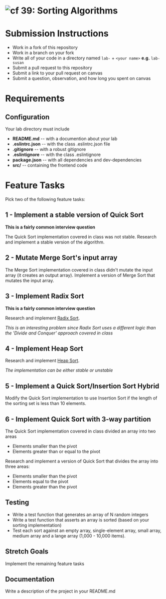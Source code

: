 ![cf](https://i.imgur.com/7v5ASc8.png) 39: Sorting Algorithms
======

# Submission Instructions
  * Work in a fork of this repository
  * Work in a branch on your fork
  * Write all of your code in a directory named `lab-` + `<your name>` **e.g.** `lab-susan`
  * Submit a pull request to this repository
  * Submit a link to your pull request on canvas
  * Submit a question, observation, and how long you spent on canvas  

# Requirements  
## Configuration  
Your lab directory must include  
* **README.md** -- with a documention about your lab
* **.eslintrc.json** -- with the class .eslintrc.json file
* **.gitignore** -- with a robust gitignore
* **.eslintignore** -- with the class .eslintignore
* **package.json** -- with all dependencies and dev-dependencies 
* **src/** -- containing the frontend code

# Feature Tasks 
Pick two of the following feature tasks:

## 1 - Implement a stable version of Quick Sort
__This is a fairly common interview question__

The Quick Sort implementation covered in class was not stable. Research and implement a stable version of the algorithm. 

## 2 - Mutate Merge Sort's input array

The Merge Sort implementation covered in class didn't mutate the input array (it creates an output array). Implement a version of Merge Sort that mutates the input array.

## 3 - Implement Radix Sort
__This is a fairly common interview question__

Research and implement [Radix Sort](https://en.wikipedia.org/wiki/Radix_sort).

_This is an interesting problem since Radix Sort uses a different logic than the 'Divide and Conquer' approach covered in class_

## 4 - Implement Heap Sort

Research and implement [Heap Sort](https://en.wikipedia.org/wiki/Heapsort).

*The implementation can be either stable or unstable*

## 5 - Implement a Quick Sort/Insertion Sort Hybrid

Modify the Quick Sort implementation to use Insertion Sort if the length of the sorting set is less than 10 elements. 

## 6 - Implement Quick Sort with 3-way partition 

The Quick Sort implementation covered in class divided an array into two areas
*  Elements smaller than the pivot
*  Elements greater than or equal to the pivot

Research and implement a version of Quick Sort that divides the array into three areas:
* Elements smaller than the pivot
* Elements equal to the pivot
* Elements greater than the pivot

## Testing
- Write a test function that generates an array of N random integers
- Write a test function that asserts an array is sorted (based on your sorting implementation)
- Test each sort against an empty array, single-element array, small array, medium array and a lange array (1,000 - 10,000 items).

## Stretch Goals
Implement the remaining feature tasks

##  Documentation  
Write a description of the project in your README.md
